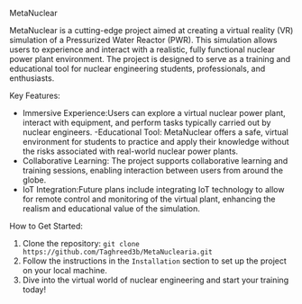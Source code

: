 
MetaNuclear

MetaNuclear is a cutting-edge project aimed at creating a virtual reality (VR) simulation of a Pressurized Water Reactor (PWR). This simulation allows users to experience and interact with a realistic, fully functional nuclear power plant environment. The project is designed to serve as a training and educational tool for nuclear engineering students, professionals, and enthusiasts.

 Key Features:
- Immersive Experience:Users can explore a virtual nuclear power plant, interact with equipment, and perform tasks typically carried out by nuclear engineers.
-Educational Tool: MetaNuclear offers a safe, virtual environment for students to practice and apply their knowledge without the risks associated with real-world nuclear power plants.
- Collaborative Learning: The project supports collaborative learning and training sessions, enabling interaction between users from around the globe.
- IoT Integration:Future plans include integrating IoT technology to allow for remote control and monitoring of the virtual plant, enhancing the realism and educational value of the simulation.

 How to Get Started:
1. Clone the repository: `git clone https://github.com/Taghreed3b/MetaNuclearia.git`
2. Follow the instructions in the `Installation` section to set up the project on your local machine.
3. Dive into the virtual world of nuclear engineering and start your training today!
